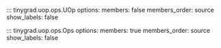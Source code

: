 ::: tinygrad.uop.ops.UOp
    options:
        members: false
        members_order: source
        show_labels: false

::: tinygrad.uop.ops.Ops
    options:
        members: true
        members_order: source
        show_labels: false
